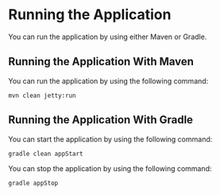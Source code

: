 Running the Application
=======================

You can run the application by using either Maven or Gradle.

Running the Application With Maven
----------------------------------

You can run the application by using the following command:

    mvn clean jetty:run

Running the Application With Gradle
-----------------------------------

You can start the application by using the following command:

	gradle clean appStart
	

You can stop the application by using the following command:

	gradle appStop